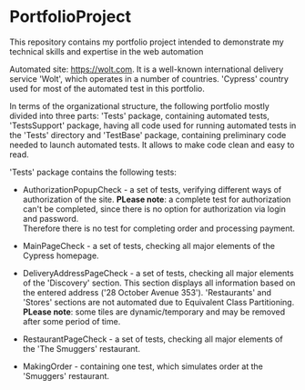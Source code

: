 # PortfolioProject
This repository contains my portfolio project intended to demonstrate my technical skills and expertise in the web automation 

Automated site: https://wolt.com. 
It is a well-known international delivery service 'Wolt', which operates in a number of countries. 'Cypress' country
used for most of the automated test in this portfolio. 

In terms of the organizational structure, the following portfolio mostly divided into three parts: 'Tests' package, 
containing automated tests, 'TestsSupport' package, having all code used for running automated tests in the 'Tests'
directory and 'TestBase' package, containing preliminary code needed to launch automated tests. It allows to make code 
clean and easy to read.

'Tests' package contains the following tests:

* AuthorizationPopupCheck - a set of tests, verifying different ways of authorization of the site. **PLease note**: a 
complete test for authorization can't be completed, since there is no option for authorization via login and password.  
Therefore there is no test for completing order and processing payment.


* MainPageCheck - a set of tests, checking all major elements of the Cypress homepage. 


* DeliveryAddressPageCheck - a set of tests, checking all major elements of the 'Discovery' section. This section 
displays all information based on the entered address ('28 October Avenue 353'). 'Restaurants' and 'Stores' sections are
not automated due to Equivalent Class Partitioning. **PLease note**: some tiles are dynamic/temporary and may be removed
after some period of time. 


* RestaurantPageCheck - a set of tests, checking all major elements of the 'The Smuggers' restaurant. 


* MakingOrder - containing one test, which simulates order at the 'Smuggers' restaurant.